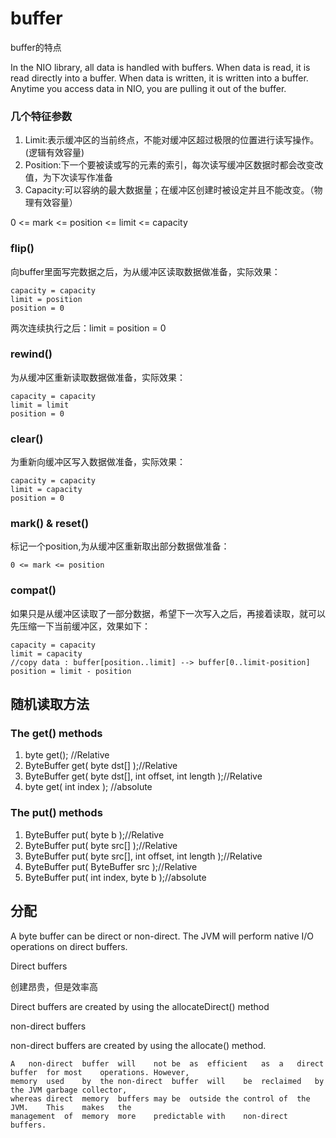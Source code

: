 # buffer

buffer的特点

In the NIO library, all data is handled with buffers. When data is read, it is read directly into a buffer.
When data is written, it is written into a buffer. Anytime you access data in NIO, you are pulling it out of the buffer.


### 几个特征参数

1. Limit:表示缓冲区的当前终点，不能对缓冲区超过极限的位置进行读写操作。(逻辑有效容量)
1. Position:下一个要被读或写的元素的索引，每次读写缓冲区数据时都会改变改值，为下次读写作准备
1. Capacity:可以容纳的最大数据量；在缓冲区创建时被设定并且不能改变。（物理有效容量）

0	<=	mark	<=	position	<=	limit	<=	capacity

### flip()

向buffer里面写完数据之后，为从缓冲区读取数据做准备，实际效果：

    capacity = capacity
    limit = position
    position = 0

两次连续执行之后：limit = position = 0

### rewind()

为从缓冲区重新读取数据做准备，实际效果：

    capacity = capacity
    limit = limit
    position = 0

### clear()

为重新向缓冲区写入数据做准备，实际效果：

    capacity = capacity
    limit = capacity
    position = 0

### mark() & reset()

标记一个position,为从缓冲区重新取出部分数据做准备：

    0 <= mark <= position

### compat()

如果只是从缓冲区读取了一部分数据，希望下一次写入之后，再接着读取，就可以先压缩一下当前缓冲区，效果如下：

    capacity = capacity
    limit = capacity
    //copy data : buffer[position..limit] --> buffer[0..limit-position]
    position = limit - position

## 随机读取方法

### The get() methods

1. byte get(); //Relative
1. ByteBuffer get( byte dst[] );//Relative
1. ByteBuffer get( byte dst[], int offset, int length );//Relative
1. byte get( int index ); //absolute

### The put() methods

1. ByteBuffer put( byte b );//Relative
1. ByteBuffer put( byte src[] );//Relative
1. ByteBuffer put( byte src[], int offset, int length );//Relative
1. ByteBuffer put( ByteBuffer src );//Relative
1. ByteBuffer put( int index, byte b );//absolute

## 分配

A byte buffer can be direct or non-direct. The JVM will perform native I/O operations on direct buffers.

Direct buffers

创建昂贵，但是效率高

Direct buffers are created by using the allocateDirect() method

non-direct buffers

non-direct buffers are created by using the allocate() method.

    A	non-direct	buffer	will	not	be	as	efficient	as	a	direct	buffer	for	most	operations.	However,
    memory	used	by	the	non-direct	buffer	will	be	reclaimed	by	the	JVM	garbage	collector,
    whereas	direct	memory	buffers	may	be	outside	the	control	of	the	JVM.	This	makes	the
    management	of	memory	more	predictable	with	non-direct	buffers.



